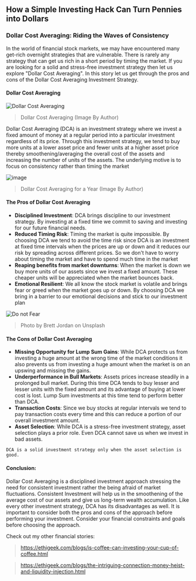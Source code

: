 ## How a Simple Investing Hack Can Turn Pennies into Dollars
### Dollar Cost Averaging: Riding the Waves of Consistency

In the world of financial stock markets, we may have encountered many get-rich overnight strategies that are vulnerable. There is rarely any strategy that can get us rich in a short period by timing the market. If you are looking for a solid and stress-free investment strategy then let us explore "Dollar Cost Averaging". In this story let us get through the pros and cons of the Dollar Cost Averaging Investment Strategy.

#### Dollar Cost Averaging

![Dollar Cost Averaging](https://github.com/ethirajsrinivasan/blogs/assets/7569031/56ed5a07-a6dc-4e10-bac9-691b658c3414)
> Dollar Cost Averaging (Image By Author)

Dollar Cost Averaging (DCA) is an investment strategy where we invest a fixed amount of money at a regular period into a particular investment regardless of its price. Through this investment strategy, we tend to buy more units at a lower asset price and fewer units at a higher asset price thereby smoothening/averaging the overall cost of the assets and increasing the number of units of the assets. The underlying motive is to focus on consistency rather than timing the market

![image](https://github.com/ethirajsrinivasan/blogs/assets/7569031/5b0d5586-ee8f-4908-9895-d41e69725a81)
> Dollar Cost Averaging for a Year (Image By Author)

#### The Pros of Dollar Cost Averaging
* **Disciplined Investment**: DCA brings discipline to our investment strategy. By investing at a fixed time we commit to saving and investing for our future financial needs.
* **Reduced Timing Risk**: Timing the market is quite impossible. By choosing DCA we tend to avoid the time risk since DCA is an investment at fixed time intervals when the prices are up or down and it reduces our risk by spreading across different prices. So we don't have to worry about timing the market and have to spend much time in the market
* **Reaping benefits from market downturns**: When the market is down we buy more units of our assets since we invest a fixed amount. These cheaper units will be appreciated when the market bounces back.
* **Emotional Resilient**: We all know the stock market is volatile and brings fear or greed when the market goes up or down. By choosing DCA we bring in a barrier to our emotional decisions and stick to our investment plan

![Do not Fear](https://images.unsplash.com/photo-1619273328008-1a33a582f4e6?ixlib=rb-4.0.3&ixid=M3wxMjA3fDB8MHxwaG90by1wYWdlfHx8fGVufDB8fHx8fA%3D%3D&auto=format&fit=crop&w=1674&q=80)
> Photo by Brett Jordan on Unsplash

#### The Cons of Dollar Cost Averaging
* **Missing Opportunity for Lump Sum Gains**: While DCA protects us from investing a huge amount at the wrong time of the market conditions it also prevents us from investing a huge amount when the market is on an upswing and missing the gains.
* **Underperformance in Bull Markets**: Assets prices increase steadily in a prolonged bull market. During this time DCA tends to buy lesser and lesser units with the fixed amount and its advantage of buying at lower cost is lost. Lump Sum investments at this time tend to perform better than DCA.
* **Transaction Costs**: Since we buy stocks at regular intervals we tend to pay transaction costs every time and this can reduce a portion of our overall investment amount.
* **Asset Selection**: While DCA is a stress-free investment strategy, asset selection plays a prior role. Even DCA cannot save us when we invest in bad assets.

`DCA is a solid investment strategy only when the asset selection is good.`

#### Conclusion:
Dollar Cost Averaging is a disciplined investment approach stressing the need for consistent investment rather the being afraid of market fluctuations.  Consistent Investment will help us in the smoothening of the average cost of our assets and give us long-term wealth accumulation. Like every other investment strategy, DCA has its disadvantages as well. It is important to consider both the pros and cons of the approach before performing your investment. Consider your financial constraints and goals before choosing the approach.

Check out my other financial stories:

> https://ethigeek.com/blogs/is-coffee-can-investing-your-cup-of-coffee.html

> https://ethigeek.com/blogs/the-intriguing-connection-money-heist-and-liquidity-injection.html

